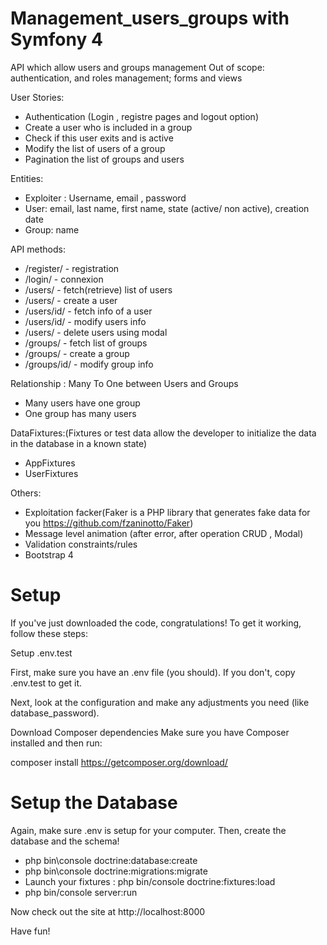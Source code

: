 # Management_users_groups with Symfony 4

 API which allow users and groups management 
 Out of scope: authentication, and roles management; forms and views
 
 User Stories:
- Authentication (Login , registre pages and logout option)
- Create a user who is included in a group
- Check if this user exits and is active
- Modify the list of users of a group
- Pagination the list of groups and users


Entities:
- Exploiter : Username, email , password
- User: email, last name, first name, state (active/ non active), creation date
- Group: name

API methods:
- /register/ - registration
- /login/ -   connexion
- /users/ - fetch(retrieve) list of users
- /users/ - create a user
- /users/id/ - fetch info of a user
- /users/id/ - modify users info
- /users/ -  delete users using modal
- /groups/ - fetch list of groups
- /groups/ - create a group
- /groups/id/ - modify group info

Relationship : Many To One between Users and Groups  
- Many users have one group
- One group has many users

DataFixtures:(Fixtures or test data allow the developer to initialize the data in the database in a known state)
- AppFixtures
- UserFixtures

Others:
- Exploitation facker(Faker is a PHP library that generates fake data for you https://github.com/fzaninotto/Faker)
- Message level animation (after error, after operation CRUD , Modal) 
- Validation constraints/rules
- Bootstrap 4

# Setup
If you've just downloaded the code, congratulations!
To get it working, follow these steps:

Setup .env.test

First, make sure you have an .env file (you should). If you don't, copy .env.test to get it.

Next, look at the configuration and make any adjustments you need (like database_password).

Download Composer dependencies
Make sure you have Composer installed and then run:    

composer install https://getcomposer.org/download/

# Setup the Database
Again, make sure .env is setup for your computer. Then, create the database and the schema!

- php bin\console doctrine:database:create
- php bin\console doctrine:migrations:migrate
- Launch your fixtures : php bin/console doctrine:fixtures:load
- php bin/console server:run

Now check out the site at http://localhost:8000

Have fun!
